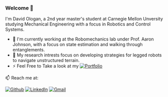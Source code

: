 ### Welcome 👋
<p> I'm David Ologan, a 2nd year master's student at Carnegie Mellon Unversity studying Mechanical Engineering with a focus in Robotics and Control Systems.</p>
<ul>
  <li> 🔭 I'm currently working at the Robomechanics lab under Prof. Aaron Johnson, with a focus on state estimation and walking through entanglements. </li>
  <li> 🤔 My research intrests focus on developing strategies for legged robots to navigate unstructured terrain. </li>
  <li> ⚡ Feel Free to Take a look at my <a href="https://ologandavid.github.io"> <img alt="Portfolio" src=https://img.shields.io/badge/Portfolio-blue /> </a></li>
</ul>

<p> 📫 Reach me at: </p>
<p><a href="https://github.com/ologandavid" target="_blank"><img alt="Github" src="https://img.shields.io/badge/GitHub-%2312100E.svg?&style=for-the-badge&logo=Github&logoColor=white" /></a>  <a href="https://www.linkedin.com/in/dologan/" target="_blank"><img alt="LinkedIn"src="https://img.shields.io/badge/linkedin-%230077B5.svg?&style=for-the-badge&logo=linkedin&logoColor=white"/></a>   <a href="mailto:dologan@andrew.cmu.edu" target="_blank"><img alt="Gmail" src="https://img.shields.io/badge/Gmail-D14836?style=for-the-badge&logo=gmail&logoColor=white" /></a> 
<!--
**ologandavid/ologandavid** is a ✨ _special_ ✨ repository because its `README.md` (this file) appears on your GitHub profile.
Here are some ideas to get you started:

- 🔭 I’m currently working on ...
- 🌱 I’m currently learning ...
- 👯 I’m looking to collaborate on ...
- 🤔 I’m looking for help with ...
- 💬 Ask me about ...
- 📫 How to reach me: ...
- 😄 Pronouns: ...
- ⚡ Fun fact: ...
-->
